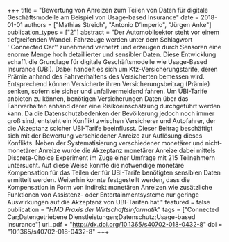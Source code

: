 +++
title = "Bewertung von Anreizen zum Teilen von Daten für digitale Geschäftsmodelle am Beispiel von Usage-based Insurance"
date = 2018-01-01
authors = ["Mathias Streich", "Antonio D’Imperio", "Jürgen Anke"]
publication_types = ["2"]
abstract = "Der Automobilsektor steht vor einem tiefgreifenden Wandel. Fahrzeuge werden unter dem Schlagwort ''Connected Car'' zunehmend vernetzt und erzeugen durch Sensoren eine enorme Menge hoch detaillierter und sensibler Daten. Diese Entwicklung schafft die Grundlage für digitale Geschäftsmodelle wie Usage-Based Insurance (UBI). Dabei handelt es sich um Kfz-Versicherungstarife, deren Prämie anhand des Fahrverhaltens des Versicherten bemessen wird. Entsprechend können Versicherte ihren Versicherungsbeitrag (Prämie) senken, sofern sie sicher und unfallvermeidend fahren. Um UBI-Tarife anbieten zu können, benötigen Versicherungen Daten über das Fahrverhalten anhand derer eine Risikoeinschätzung durchgeführt werden kann. Da die Datenschutzbedenken der Bevölkerung jedoch noch immer groß sind, entsteht ein Konflikt zwischen Versicherer und Autofahrer, der die Akzeptanz solcher UBI-Tarife beeinflusst. Dieser Beitrag beschäftigt sich mit der Bewertung verschiedener Anreize zur Auflösung dieses Konflikts. Neben der Systematisierung verschiedener monetärer und nicht-monetärer Anreize wurde die Akzeptanz monetärer Anreize dabei mittels Discrete-Choice Experiment im Zuge einer Umfrage mit 215 Teilnehmern untersucht. Auf diese Weise konnte die notwendige monetäre Kompensation für das Teilen der für UBI-Tarife benötigten sensiblen Daten ermittelt werden. Weiterhin konnte festgestellt werden, dass die Kompensation in Form von indirekt monetären Anreizen wie zusätzliche Funktionen von Assistenz- oder Entertainmentsysteme nur geringe Auswirkungen auf die Akzeptanz von UBI-Tarifen hat."
featured = false
publication = "*HMD Praxis der Wirtschaftsinformatik*"
tags = ["Connected Car;Datengetriebene Dienstleistungen;Datenschutz;Usage-based insurance"]
url_pdf = "http://dx.doi.org/10.1365/s40702-018-0432-8"
doi = "10.1365/s40702-018-0432-8"
+++

